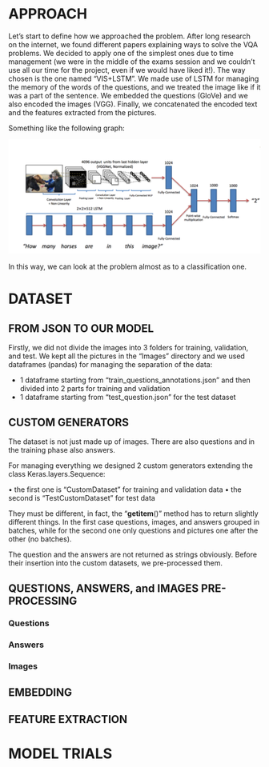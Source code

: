 # APPROACH

Let’s start to define how we approached the problem. 
After long research on the internet, we found different papers explaining ways to solve the VQA problems. We decided to apply one of the simplest ones due to time management (we were in the middle of the exams session and we couldn’t use all our time for the project, even if we would have liked it!).
The way chosen is the one named “VIS+LSTM”. We made use of LSTM for managing the memory of the words of the questions, and we treated the image like if it was a part of the sentence. 
We embedded the questions (GloVe) and we also encoded the images (VGG). Finally, we concatenated the encoded text and the features extracted from the pictures.

Something like the following graph:

![alt text](https://github.com/leomandru/AN2DL-competitions/blob/main/challenge-3/graphics/img1.png)

In this way, we can look at the problem almost as to a classification one.

# DATASET

## FROM JSON TO OUR MODEL

Firstly, we did not divide the images into 3 folders for training, validation, and test. We kept all the pictures in the “Images” directory and we used dataframes (pandas) for managing the separation of the data:
* 1 dataframe starting from “train_questions_annotations.json” and then divided into 2 parts for training and validation 
* 1 dataframe starting from “test_question.json” for the test dataset

## CUSTOM GENERATORS

The dataset is not just made up of images. There are also questions and in the training phase also answers.

For managing everything we designed 2 custom generators extending the class Keras.layers.Sequence:

•	the first one is “CustomDataset” for training and validation data
•	the second is “TestCustomDataset” for test data

They must be different, in fact, the “__getitem__()” method has to return slightly different things. In the first case questions, images, and answers grouped in batches, while for the second one only questions and pictures one after the other (no batches).

The question and the answers are not returned as strings obviously. Before their insertion into the custom datasets, we pre-processed them.


## QUESTIONS, ANSWERS, and IMAGES PRE-PROCESSING

### Questions

### Answers

### Images

## EMBEDDING

## FEATURE EXTRACTION

# MODEL TRIALS

